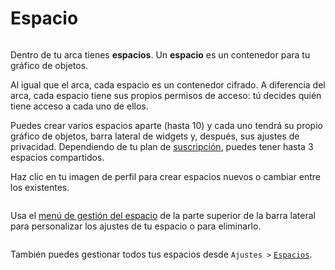 # Espacio

<figure><img src="../../../.gitbook/assets/Anytype Primitives - Frame 2-2.jpg" alt=""><figcaption></figcaption></figure>

Dentro de tu arca tienes **espacios**. Un **espacio** es un contenedor para tu gráfico de objetos.

Al igual que el arca, cada espacio es un contenedor cifrado. A diferencia del arca, cada espacio tiene sus propios permisos de acceso: tú decides quién tiene acceso a cada uno de ellos.

Puedes crear varios espacios aparte (hasta 10) y cada uno tendrá su propio gráfico de objetos, barra lateral de widgets y, después, sus ajustes de privacidad. Dependiendo de tu plan de [suscripción](../../memberships/monetization/), puedes tener hasta 3 espacios compartidos.

Haz clic en tu imagen de perfil para crear espacios nuevos o cambiar entre los existentes.

<figure><img src="../../../.gitbook/assets/image (1) (1) (1).png" alt=""><figcaption></figcaption></figure>

Usa el [menú de gestión del espacio](space-settings.md) de la parte superior de la barra lateral para personalizar los ajustes de tu espacio o para eliminarlo.

<figure><img src="../../../.gitbook/assets/image (1) (1) (1) (1).png" alt=""><figcaption></figcaption></figure>

También puedes gestionar todos tus espacios desde `Ajustes >` [`Espacios`](space-settings.md).

<figure><img src="../../../.gitbook/assets/image (2) (1) (1).png" alt=""><figcaption></figcaption></figure>
